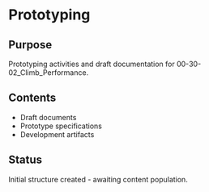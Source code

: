 # Prototyping

## Purpose
Prototyping activities and draft documentation for 00-30-02_Climb_Performance.

## Contents
- Draft documents
- Prototype specifications
- Development artifacts

## Status
Initial structure created - awaiting content population.
